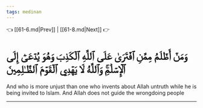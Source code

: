 ```yaml
---
tags: medinan
---
```


👈 [[61-6.md|Prev]] | [[61-8.md|Next]] 👉

# وَمَنۡ أَظۡلَمُ مِمَّنِ ٱفۡتَرَىٰ عَلَى ٱللَّهِ ٱلۡكَذِبَ وَهُوَ يُدۡعَىٰٓ إِلَى ٱلۡإِسۡلَٰمِۚ وَٱللَّهُ لَا يَهۡدِي ٱلۡقَوۡمَ ٱلظَّـٰلِمِينَ

And who is more unjust than one who invents about Allah untruth while he is being invited to Islam. And Allah does not guide the wrongdoing people

---

